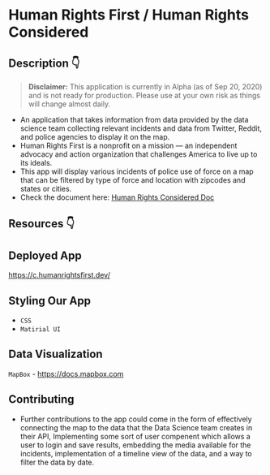 # Human Rights First / Human Rights Considered 

## Description 👇
> **Disclaimer:** This application is currently in Alpha (as of Sep 20, 2020) and is not ready for production. Please use at your own risk as things will change almost daily.
- An application that takes information from data provided by the data science team collecting relevant incidents and data from Twitter, Reddit, and police agencies to display it on the map.
- Human Rights First is a nonprofit on a mission — an independent advocacy and action organization that challenges America to live up to its ideals.
- This app will display various incidents of police use of force on a map that can be filtered by  type of force and location with zipcodes and states or cities. 
- Check the document here: [Human Rights Considered Doc](https://docs.google.com/document/d/1zCsBIktUfdXDozJitbPzDH4Ya02SVTFUAmysdTWylaM/edit?usp=sharing)


## Resources 👇
## Deployed App
https://c.humanrightsfirst.dev/

## Styling Our App
- `CSS`
- `Matirial UI` 
## Data Visualization 
`MapBox` - https://docs.mapbox.com
## Contributing
- Further contributions to the app could come in the form of effectively connecting the map to the data that the Data Science team creates in their API, Implementing some sort of user compenent which allows a user to login and save results, embedding the media available for the incidents, implementation of a timeline view of the data, and a way to filter the data by date.
